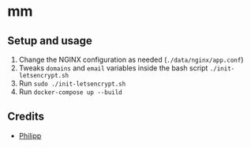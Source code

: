 # mm

## Setup and usage

1. Change the NGINX configuration as needed (`./data/nginx/app.conf`)
2. Tweaks `domains` and `email` variables inside the bash script `./init-letsencrypt.sh`
3. Run `sudo ./init-letsencrypt.sh`
4. Run `docker-compose up --build`


## Credits

* [Philipp](https://pentacent.medium.com/nginx-and-lets-encrypt-with-docker-in-less-than-5-minutes-b4b8a60d3a71)
